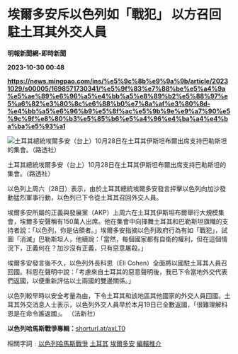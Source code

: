 # 埃爾多安斥以色列如「戰犯」 以方召回駐土耳其外交人員
**明報新聞網-即時新聞**

**2023-10-30 00:48**

**https://news.mingpao.com/ins/%e5%9c%8b%e9%9a%9b/article/20231029/s00005/1698571730341/%e5%9f%83%e7%88%be%e5%a4%9a%e5%ae%89%e6%96%a5%e4%bb%a5%e8%89%b2%e5%88%97%e5%a6%82%e3%80%8c%e6%88%b0%e7%8a%af%e3%80%8d-%e4%bb%a5%e6%96%b9%e5%8f%ac%e5%9b%9e%e9%a7%90%e5%9c%9f%e8%80%b3%e5%85%b6%e5%a4%96%e4%ba%a4%e4%ba%ba%e5%93%a1**

![土耳其總統埃爾多安（台上）10月28日在土耳其伊斯坦布爾出席支持巴勒斯坦的集會。（路透社）](https://fs.mingpao.com/ins/20231029/s00005/cbaf2652f036be6e1bfbe065e2af088d.jpg)

土耳其總統埃爾多安（台上）10月28日在土耳其伊斯坦布爾出席支持巴勒斯坦的集會。（路透社）

以色列上周六（28日）表示，由於土耳其總統埃爾多安發言抨擊以色列向加沙發動猛烈軍事行動，以色列已下令從土耳其召回外交人員。

埃爾多安所屬的正義與發展黨（AKP）上周六在土耳其伊斯坦布爾舉行大規模集會，埃爾多安聲稱有150萬人出席。他在集會中向揮舞土耳其和巴勒斯坦旗幟的支持者說：「以色列，你是佔領者。」埃爾多安指摘以色列政府行為有如「戰犯」，試圖「消滅」巴勒斯坦人，他續說：「當然，每個國家都有自衛的權利，但在這個情況下，正義何在？加沙沒有正義，只有惡意屠殺。」

埃爾多安發言後不久，以色列外長科恩（Eli Cohen）全面將以國駐土耳其人員召回國。科恩在聲明中說：「考慮來自土耳其的惡意聲明後，我已下令當地外交代表們返國，以便重新評估以土兩國的雙邊關係。」

以色列較早時以安全考量為由，下令土耳其和該地區其他國家的外交人員回國。土耳其外交消息人士表示，以色列外交人員早於本月19日已全數返國，「很難理解科恩是在命令誰返國」。 （法新社）

**以色列哈馬斯戰爭專輯：**[shorturl.at/axLT0](http://shorturl.at/axLT0)

相關字詞﹕[以色列哈馬斯戰爭](https://news.mingpao.com/ins/%e5%9c%8b%e9%9a%9b/article/20231029/s00005/php/search2.php?pnssection=all&inssection=all&searchtype=A&keywords=%E4%BB%A5%E8%89%B2%E5%88%97%E5%93%88%E9%A6%AC%E6%96%AF%E6%88%B0%E7%88%AD) [土耳其](https://news.mingpao.com/ins/%e5%9c%8b%e9%9a%9b/article/20231029/s00005/php/search2.php?pnssection=all&inssection=all&searchtype=A&keywords=%E5%9C%9F%E8%80%B3%E5%85%B6) [埃爾多安](https://news.mingpao.com/ins/%e5%9c%8b%e9%9a%9b/article/20231029/s00005/php/search2.php?pnssection=all&inssection=all&searchtype=A&keywords=%E5%9F%83%E7%88%BE%E5%A4%9A%E5%AE%89) [編輯推介](https://news.mingpao.com/ins/%e5%9c%8b%e9%9a%9b/article/20231029/s00005/php/search2.php?pnssection=all&inssection=all&searchtype=A&keywords=%E7%B7%A8%E8%BC%AF%E6%8E%A8%E4%BB%8B)